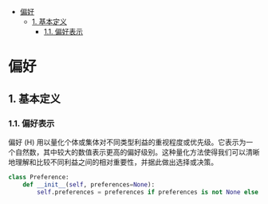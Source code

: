 
- [偏好](#偏好)
    - [1. 基本定义](#1-基本定义)
        - [1.1. 偏好表示](#11-偏好表示)


# 偏好

## 1. 基本定义

### 1.1. 偏好表示
偏好 \(H\) 用以量化个体或集体对不同类型利益的重视程度或优先级。它表示为一个自然数，其中较大的数值表示更高的偏好级别。这种量化方法使得我们可以清晰地理解和比较不同利益之间的相对重要性，并据此做出选择或决策。

```python
class Preference:
    def __init__(self, preferences=None):
        self.preferences = preferences if preferences is not None else {}
```